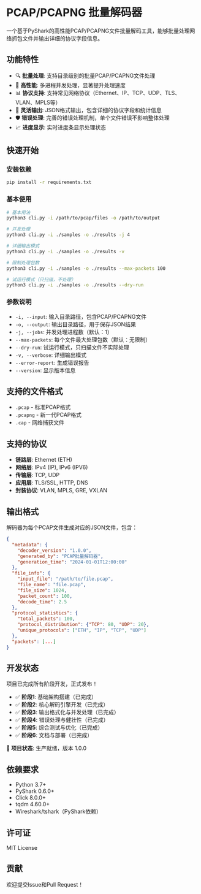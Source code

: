 # PCAP/PCAPNG 批量解码器

一个基于PyShark的高性能PCAP/PCAPNG文件批量解码工具，能够批量处理网络抓包文件并输出详细的协议字段信息。

## 功能特性

- 🔍 **批量处理**: 支持目录级别的批量PCAP/PCAPNG文件处理
- 🚀 **高性能**: 多进程并发处理，显著提升处理速度
- 📊 **协议支持**: 支持常见网络协议（Ethernet、IP、TCP、UDP、TLS、VLAN、MPLS等）
- 📁 **灵活输出**: JSON格式输出，包含详细的协议字段和统计信息
- 🛡️ **错误处理**: 完善的错误处理机制，单个文件错误不影响整体处理
- 📈 **进度显示**: 实时进度条显示处理状态

## 快速开始

### 安装依赖

```bash
pip install -r requirements.txt
```

### 基本使用

```bash
# 基本用法
python3 cli.py -i /path/to/pcap/files -o /path/to/output

# 并发处理
python3 cli.py -i ./samples -o ./results -j 4

# 详细输出模式
python3 cli.py -i ./samples -o ./results -v

# 限制处理包数
python3 cli.py -i ./samples -o ./results --max-packets 100

# 试运行模式（只扫描，不处理）
python3 cli.py -i ./samples -o ./results --dry-run
```

### 参数说明

- `-i, --input`: 输入目录路径，包含PCAP/PCAPNG文件
- `-o, --output`: 输出目录路径，用于保存JSON结果
- `-j, --jobs`: 并发处理进程数（默认：1）
- `--max-packets`: 每个文件最大处理包数（默认：无限制）
- `--dry-run`: 试运行模式，只扫描文件不实际处理
- `-v, --verbose`: 详细输出模式
- `--error-report`: 生成错误报告
- `--version`: 显示版本信息

## 支持的文件格式

- `.pcap` - 标准PCAP格式
- `.pcapng` - 新一代PCAP格式
- `.cap` - 网络捕获文件

## 支持的协议

- **链路层**: Ethernet (ETH)
- **网络层**: IPv4 (IP), IPv6 (IPV6)
- **传输层**: TCP, UDP
- **应用层**: TLS/SSL, HTTP, DNS
- **封装协议**: VLAN, MPLS, GRE, VXLAN

## 输出格式

解码器为每个PCAP文件生成对应的JSON文件，包含：

```json
{
  "metadata": {
    "decoder_version": "1.0.0",
    "generated_by": "PCAP批量解码器",
    "generation_time": "2024-01-01T12:00:00"
  },
  "file_info": {
    "input_file": "/path/to/file.pcap",
    "file_name": "file.pcap", 
    "file_size": 1024,
    "packet_count": 100,
    "decode_time": 2.5
  },
  "protocol_statistics": {
    "total_packets": 100,
    "protocol_distribution": {"TCP": 80, "UDP": 20},
    "unique_protocols": ["ETH", "IP", "TCP", "UDP"]
  },
  "packets": [...]
}
```

## 开发状态

项目已完成所有阶段开发，正式发布！

- ✅ **阶段1**: 基础架构搭建（已完成）
- ✅ **阶段2**: 核心解码引擎开发（已完成）
- ✅ **阶段3**: 输出格式化与并发处理（已完成）
- ✅ **阶段4**: 错误处理与健壮性（已完成）
- ✅ **阶段5**: 综合测试与优化（已完成）
- ✅ **阶段6**: 文档与部署（已完成）

**🎉 项目状态**: 生产就绪，版本 1.0.0

## 依赖要求

- Python 3.7+
- PyShark 0.6.0+
- Click 8.0.0+
- tqdm 4.60.0+
- Wireshark/tshark（PyShark依赖）

## 许可证

MIT License

## 贡献

欢迎提交Issue和Pull Request！ 